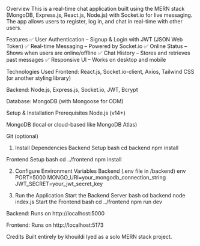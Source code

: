 Overview
This is a real-time chat application built using the MERN stack (MongoDB, Express.js, React.js, Node.js) with Socket.io for live messaging. The app allows users to register, log in, and chat in real-time with other users.

Features
✅ User Authentication – Signup & Login with JWT (JSON Web Token)
✅ Real-time Messaging – Powered by Socket.io
✅ Online Status – Shows when users are online/offline
✅ Chat History – Stores and retrieves past messages
✅ Responsive UI – Works on desktop and mobile

Technologies Used
Frontend: React.js, Socket.io-client, Axios, Tailwind CSS (or another styling library)

Backend: Node.js, Express.js, Socket.io, JWT, Bcrypt

Database: MongoDB (with Mongoose for ODM)

Setup & Installation
Prerequisites
Node.js (v14+)

MongoDB (local or cloud-based like MongoDB Atlas)

Git (optional)

1. Install Dependencies
Backend Setup
bash
cd backend
npm install

Frontend Setup
bash
cd ../frontend
npm install

2. Configure Environment Variables
Backend (.env file in /backend)
env
PORT=5000
MONGO_URI=your_mongodb_connection_string
JWT_SECRET=your_jwt_secret_key

3. Run the Application
Start the Backend Server
bash
cd backend
node index.js
Start the Frontend
bash
cd ../frontend
npm run dev


Backend: Runs on http://localhost:5000

Frontend: Runs on http://localhost:5173

Credits
Built entirely by khouildi Iyed as a solo MERN stack project.